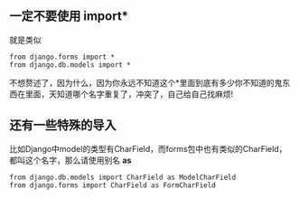 ## 一定不要使用 import*

就是类似

```
from django.forms import *
from django.db.models import *
```

不想赘述了，因为什么，因为你永远不知道这个*里面到底有多少你不知道的鬼东西在里面，天知道哪个名字重复了，冲突了，自己给自己找麻烦!

## 还有一些特殊的导入

比如Django中model的类型有CharField，而forms包中也有类似的CharField，都叫这个名字，那么请使用别名 **as**

```
from django.db.models import CharField as ModelCharField
from django.forms import CharField as FormCharField
```
